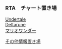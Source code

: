 ### RTA　チャート置き場

[Undertale](/ut/README.md)<br>
[Deltarune](/dr/readme.md)<br>
[マリオワンダー](/smbw/README.md)<br>



[その他情報置き場](/other/readme.md)